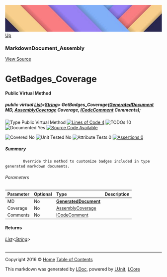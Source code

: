 ![](../Content/LDoc-banner-small.png "")
[Up](MarkdownDocument_Assembly.md)

### MarkdownDocument_Assembly
[View Source](../Markdown/Generators/MarkdownDocument_Assembly.cs)

# GetBadges_Coverage

#### Public Virtual Method

##### public virtual <a href="https://msdn.microsoft.com/en-us/library/6sh2ey19.aspx" alt="" target="_blank">List</a>&lt;<a href="https://msdn.microsoft.com/en-us/library/system.string.aspx" alt="">String</a>&gt; GetBadges_Coverage(<strong><a href="GeneratedDocument.md" alt="">GeneratedDocument</a></strong> MD, <a href="https://www.google.com/#q=C%23+LCore.LUnit.AssemblyCoverage" alt="Search for 'LCore.LUnit.AssemblyCoverage'" target="_blank">AssemblyCoverage</a> Coverage, <a href="https://www.google.com/#q=C%23+LCore.Interfaces.ICodeComment" alt="Search for 'LCore.Interfaces.ICodeComment'" target="_blank">ICodeComment</a> Comments);

![Type Public Virtual Method](http://b.repl.ca/v1/Type-Public%20Virtual%20Method-blue.png "") [![Lines of Code 4](http://b.repl.ca/v1/Lines%20of%20Code-4-blue.png "")](../Markdown/Generators/MarkdownDocument_Assembly.cs#L123) ![TODOs 10](http://b.repl.ca/v1/TODOs-10-yellow.png "")   ![Documented Yes](http://b.repl.ca/v1/Documented-Yes-brightgreen.png "") [![Source Code Available](http://b.repl.ca/v1/Source%20Code-Available-brightgreen.png "")](../Markdown/Generators/MarkdownDocument_Assembly.cs#L123)

![Covered No](http://b.repl.ca/v1/Covered-No-red.png "") ![Unit Tested No](http://b.repl.ca/v1/Unit%20Tested-No-lightgrey.png "") ![Attribute Tests 0](http://b.repl.ca/v1/Attribute%20Tests-0-lightgrey.png "") [![Assertions 0](http://b.repl.ca/v1/Assertions-0-lightgrey.png "")](../Markdown/Generators/MarkdownDocument_Assembly.cs)

##### Summary

            Override this method to customize badges included in type generated markdown documents.
            

###### Parameters

Parameter | Optional | Type | Description
:---  | :---  | :---  | :--- 
MD | No | **[GeneratedDocument](GeneratedDocument.md)** | 
Coverage | No | <a href="https://www.google.com/#q=C%23+LCore.LUnit.AssemblyCoverage" alt="Search for 'LCore.LUnit.AssemblyCoverage'" target="_blank">AssemblyCoverage</a> | 
Comments | No | <a href="https://www.google.com/#q=C%23+LCore.Interfaces.ICodeComment" alt="Search for 'LCore.Interfaces.ICodeComment'" target="_blank">ICodeComment</a> | 


#### Returns

###### <a href="https://msdn.microsoft.com/en-us/library/6sh2ey19.aspx" alt="" target="_blank">List</a>&lt;[String](https://msdn.microsoft.com/en-us/library/system.string.aspx)&gt;



---

Copyright 2016 &copy; [Home](../../README.md) [Table of Contents](../../TableOfContents.md)

This markdown was generated by [LDoc](https://github.com/CodeSingularity/LDoc), powered by [LUnit](https://github.com/CodeSingularity/LUnit), [LCore](https://github.com/CodeSingularity/LCore)
